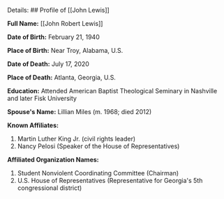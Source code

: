 Details: ## Profile of [[John Lewis]]

**Full Name:** [[John Robert Lewis]]

**Date of Birth:** February 21, 1940

**Place of Birth:** Near Troy, Alabama, U.S.

**Date of Death:** July 17, 2020

**Place of Death:** Atlanta, Georgia, U.S.

**Education:** Attended American Baptist Theological Seminary in Nashville and later Fisk University

**Spouse's Name:** Lillian Miles (m. 1968; died 2012)

**Known Affiliates:** 
1. Martin Luther King Jr. (civil rights leader)
2. Nancy Pelosi (Speaker of the House of Representatives)

**Affiliated Organization Names:** 
1. Student Nonviolent Coordinating Committee (Chairman)
2. U.S. House of Representatives (Representative for Georgia's 5th congressional district)